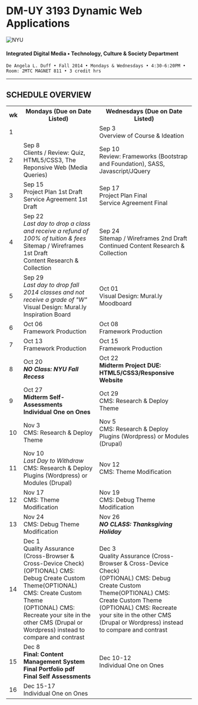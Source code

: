 # DM-UY 3193 Dynamic Web Applications

![NYU](http://ws2.polishedsolid.com/de/nyu_soe_logo.png)
#### Integrated Digital Media • Technology, Culture & Society Department

    De Angela L. Duff • Fall 2014 • Mondays & Wednesdays • 4:30-6:20PM • Room: 2MTC MAGNET 811 • 3 credit hrs

---

## SCHEDULE OVERVIEW

<table>
    <tr>
        <th>wk</th>
        <th>Mondays (Due on Date Listed)</th>
        <th>Wednesdays (Due on Date Listed)</th>
    </tr>
    <tr>
        <td>1</td>
        <td></td>
        <td>Sep 3<br>Overview of Course &amp; Ideation</td>
    </tr>
    <tr>
        <td>2</td>
        <td>Sep 8<br>Clients / Review: Quiz, HTML5/CSS3, The Reponsive Web (Media Queries)</td>
        <td>Sep 10<br>Review: Frameworks (Bootstrap and Foundation), SASS, Javascript/JQuery</td>
    </tr>
    <tr>
        <td>3</td>
        <td>Sep 15<br>Project Plan 1st Draft<br>Service Agreement 1st Draft</td>
        <td>Sep 17<br>Project Plan Final<br>Service Agreement Final</td>
    </tr>
    <tr>
        <td>4</td>
        <td>Sep 22<br><i>Last day to drop a class and receive a refund of 100% of tuition &amp; fees</i><br>Sitemap / Wireframes 1st Draft<br>Content Research &amp; Collection</td>
        <td>Sep 24<br>Sitemap / Wireframes 2nd Draft<br>Continued Content Research &amp; Collection</td>
    </tr>
    <tr>
        <td>5</td>
        <td>Sep 29<br><i>Last day to drop fall 2014 classes and not receive a grade of "W"</i><br>Visual Design: Mural.ly Inspiration Board</td>
        <td>Oct 01<br>Visual Design: Mural.ly Moodboard</td>
    </tr>
    <tr>
        <td>6</td>
        <td>Oct 06<br>Framework Production</td>
        <td>Oct 08<br>Framework Production</td>
    </tr>
    <tr>
        <td>7</td>
        <td>Oct 13<br>Framework Production</td>
        <td>Oct 15<br>Framework Production</td>
    </tr>
    <tr>
        <td>8</td>
        <td>Oct 20<br><strong><i>NO Class: NYU Fall Recess</i></strong></td>
        <td>Oct 22<br><strong>Midterm Project DUE: HTML5/CSS3/Responsive Website</strong></td>
    </tr>
    <tr>
        <td>9</td>
        <td>Oct 27<br><strong>Midterm Self-Assessments<br>Individual One on Ones</strong></td>
        <td>Oct 29<br>CMS: Research &amp; Deploy Theme</td>
    </tr>
    <tr>
        <td>10</td>
        <td>Nov 3<br>CMS: Research &amp; Deploy Theme</td>
        <td>Nov 5<br>CMS: Research &amp; Deploy Plugins (Wordpress) or Modules (Drupal)</td>
    </tr>
    <tr>
        <td>11</td>
        <td>Nov 10<br><i>Last Day to Withdraw</i><br>CMS: Research &amp; Deploy Plugins (Wordpress) or Modules (Drupal)</td>
        <td>Nov 12<br>CMS: Theme Modification</td>
    </tr>
    <tr>
        <td>12</td>
        <td>Nov 17<br>CMS: Theme Modification</td>
        <td>Nov 19<br>CMS: Debug Theme Modification</td>
    </tr>
    <tr>
        <td>13</td>
        <td>Nov 24<br>CMS: Debug Theme Modification</td>
        <td>Nov 26<br><strong><i>NO CLASS: Thanksgiving Holiday</i></strong></td>
    </tr>
    <tr>
        <td>14</td>
        <td>Dec 1<br>Quality Assurance (Cross-Browser &amp; Cross-Device Check)<br>(OPTIONAL) CMS: Debug Create Custom Theme(OPTIONAL) CMS: Create Custom Theme<br>
        (OPTIONAL) CMS: Recreate your site in the other CMS (Drupal or Wordpress) instead to compare and contrast</td>
        <td>Dec 3<br>Quality Assurance (Cross-Browser &amp; Cross-Device Check)<br>(OPTIONAL) CMS: Debug Create Custom Theme(OPTIONAL) CMS: Create Custom Theme<br>
        (OPTIONAL) CMS: Recreate your site in the other CMS (Drupal or Wordpress) instead to compare and contrast</td>
    </tr>
    <tr>
        <td>15</td>
        <td>Dec 8<br><strong>Final: Content Management System<br>Final Portfolio pdf<br>Final Self Assessments</strong></td>
        <td>Dec 10-12<br>Individual One on Ones</td>
    </tr>
    <tr>
        <td>16</td>
        <td colspan="2">Dec 15-17<br>Individual One on Ones</td>
    </tr>
</table>